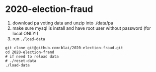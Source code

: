 # 2020-election-fraud

1. download pa voting data and unzip into ./data/pa
2. make sure mysql is install and have root user without password (for local ONLY!)
3. run `./load-data`

```shell
git clone git@github.com:blai/2020-election-fraud.git
cd 2020-election-frand
# if need to reload data
# ./reset-data
./load-data
```
